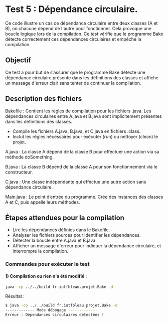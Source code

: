 # Test 5 :  Dépendance circulaire.

Ce code illustre un cas de dépendance circulaire entre deux classes (A et B), où chacune dépend de l'autre pour fonctionner. Cela provoque une boucle logique lors de la compilation. Ce test vérifie que le programme Bake détecte correctement ces dépendances circulaires et empêche la compilation.

## Objectif

Ce test a pour but de s’assurer que le programme Bake détecte une dépendance circulaire présente dans les définitions des classes et affiche un message d'erreur clair sans tenter de continuer la compilation.

## Description des fichiers

Bakefile : Contient les règles de compilation pour les fichiers .java. Les dépendances circulaires entre A.java et B.java sont implicitement présentes dans les définitions des classes.

* Compile les fichiers A.java, B.java, et C.java en fichiers .class.
* Inclut les règles nécessaires pour exécuter (run) ou nettoyer (clean) le projet.

A.java : La classe A dépend de la classe B pour effectuer une action via sa méthode doSomething.

B.java : La classe B dépend de la classe A pour son fonctionnement via le constructeur.

C.java : Une classe indépendante qui effectue une autre action sans dépendance circulaire.

Main.java : Le point d’entrée du programme. Crée des instances des classes A et C, puis appelle leurs méthodes.

## Étapes attendues pour la compilation

* Lire les dépendances définies dans le Bakefile.
* Analyser les fichiers sources pour identifier les dépendances.
* Détecter la boucle entre A.java et B.java.
* Afficher un message d'erreur pour indiquer la dépendance circulaire, et interrompre la compilation.

### Commandes pour exécuter le test

#### 1) Compilation ou rien n'a été modifié :

```bash
java -cp ../../build fr.iutfbleau.projet.Bake -d 
```
Résultat : 
```bash
$ java -cp ../../build fr.iutfbleau.projet.Bake -d 
------------- Mode débogage -------------
Erreur : Dépendances circulaires détectées !
```

